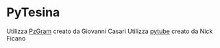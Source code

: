 # PyTesina
Utilizza [PzGram](https://github.com/infopz/pzgram) creato da Giovanni Casari
Utilizza [pytube](https://github.com/nficano/pytube) creato da Nick Ficano
